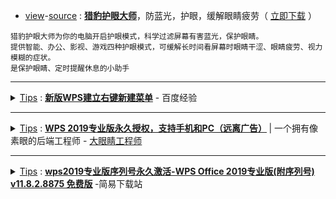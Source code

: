- [view](https://go.choong.net/DuBa/eyes/)-[source](https://github.com/taoste/Hello-World/tree/master/github/duba.net) : [**猎豹护眼大师**](http://www.duba.net/dbt/eyes.html)，防蓝光，护眼，缓解眼睛疲劳（ [立即](https://github.com/taoste/Hello-World/raw/master/Tools/%E9%87%91%E5%B1%B1%26%E7%8C%8E%E8%B1%B9/%E7%8C%8E%E8%B1%B9%E6%8A%A4%E7%9C%BC%E5%A4%A7%E5%B8%88keyeprotect_10_1.exe)[下载](http://cd002.www.duba.net/duba/install/2011/ever/keyeprotect_10_1.exe) ）
```
猎豹护眼大师为你的电脑开启护眼模式，科学过滤屏幕有害蓝光，保护眼睛。
提供智能、办公、影视、游戏四种护眼模式，可缓解长时间看屏幕时眼睛干涩、眼睛疲劳、视力模糊的症状。
是保护眼睛、定时提醒休息的小助手
```
-------------------------------------------------------

<details>
    <summary>
    <a href="https://github.com/taoste/Hello-World/blob/master/Tools/PPT%E6%8A%95%E5%BD%B1%E6%BC%94%E7%A4%BA%E8%BE%85%E5%8A%A9%E5%B7%A5%E5%85%B7/">Tips</a> : <b><a href="https://jingyan.baidu.com/article/3d69c5515d458cf0ce02d750.html">新版WPS建立右键新建菜单</a></b> - 百度经验
     </summary> <br/>  
☞ <b>解决方法（一）</b><br/><br/> 
>> 1.打开<b>开始</b>菜单-运行，输入: <b>regedit</b>，打开<b>注册表编辑器</b>。<br/> <br/> 
>> 2.【操作方法】WPS添加“建立右键新建菜单”：<br/> <br/> 
>>> 2.1 <b>WPS文字</b>的<b>默认文件类型</b>为*.wps<br/> <br/> 
>>>> <b>HKEY_CLASSES_ROOT</b>\ 下WPS文字的默认文件类型.wps点击刚才创建的“ShellNew”项，在右侧窗格，新建“字符串值”，请改名为“ </b>NullFile</b>”。<br>
>>>> 在<b>HKEY_CLASSES_ROOT\.wps</b>下的主键（也称为“项”）“<b>KWPS.Document.9</b>”下新建一个主键（项），并改名为“ </b>ShellNew</b> ”。<br>
>>>> (回到桌面，F5刷新桌面，打开一次鼠标右键新建菜单，然后取消，再次打开新建菜单时会发现已经出现一个“WPS文字 文档”项目。
>>>> 如果没有出现，可以尝试重启电脑。)<br/> <br/> 
>>> 2.2 <b>WPS表格</b>和<b>WPS演示</b>的<b>默认文件类型</b>分别<b>为*.et和*.dps</b><br/> 
>>>> <b>HKEY_CLASSES_ROOT\.et</b> ，在<b>KET.Workbook.9</b>下新建 <b>ShellNew</b>，并在右侧窗格新建<b>NullFile</b>;<br/> 
>>>> <b>HKEY_CLASSES_ROOT\.dps</b> ，在<b>KWPP.Presentation.9</b>下新建 <b>ShellNew</b> ，并在右侧窗格新建 <b>NullFile</b> 。<br/><br/>
☞ <b>解决方法（二）</b><br/> 
> <img src="https://github.com/taoste/Hello-World/blob/master/Tools/%E9%87%91%E5%B1%B1&%E7%8C%8E%E8%B1%B9/Win10-WPS-SoS.png?raw=true" title="新版WPS建立右键新建菜单的解决方案"  />
</details>

-------------------------------------------------------

<details>
    <summary>
    <a href="https://github.com/xiaoandx/blog/blob/master/article/wps-enterprise-edition.html">Tips</a> : <b>
<a href="https://xiaoandx.github.io/blog/article/wps-enterprise-edition.html">WPS 2019专业版永久授权，支持手机和PC（远离广告）</a>
</b>  |  一个拥有像素眼的后端工程师 - <a href="https://blog.xiaoandx.club/">大眼睛工程师</a>
     </summary> <br/>  
  <article class="post-content">
    <h1>WPS2019专业版永久授权，支持手机和PC（远离广告）</h1>
    <blockquote>
<p>wps作为一款免费软件已经满足普通日常使用，今天给大家推荐一款wps专业版的，功能更多，让你远离广告弹窗</p>
</blockquote>
<h2 id="1-PC版和安卓版下载">
<a href="#1-PC版和安卓版下载" class="headerlink" title="1. PC版和安卓版下载">
</a>1. PC版和安卓版下载</h2>
<p>打开WPS企业版官网 (<a href="https://ep.wps.cn/download" target="_blank" rel="noopener">https://ep.wps.cn/download</a>)，点击进去后先下载自己需要的版本
</p>
<p>
<img src="https://gitee.com//xiaoandx_my/images/raw/master/img/20200409094041.png" />
</p>
<h2 id="2-安装软件">
<a href="#2-安装软件" class="headerlink" title="2. 安装软件">
</a>2. 安装软件</h2>
<p>下载成功后提示安装软件需要激活码（免费提供永久激活码）</p>
<figure class="highlight plain">
<table>
<tr>
<td class="gutter">
<pre>
<span class="line">1</span>
<br>
<span class="line">2</span>
<br>
<span class="line">3</span>
<br>
<span class="line">4</span>
<br>
<span class="line">5</span>
<br>
<span class="line">6</span>
<br>
<span class="line">7</span>
<br>
<span class="line">8</span>
<br>
<span class="line">9</span>
<br>
<span class="line">10</span>
<br>
<span class="line">11</span>
<br>
<span class="line">12</span>
<br>
<span class="line">13</span>
<br>
<span class="line">14</span>
<br>
<span class="line">15</span>
<br>
<span class="line">16</span>
<br>
<span class="line">17</span>
<br>
<span class="line">18</span>
<br>
<span class="line">19</span>
<br>
</pre>
</td>
<td class="code">
<pre>
<span class="line">7L83X-REUF8-7BYWB-G28RV-UPAYK</span>
<br>
<span class="line">
</span>
<br>
<span class="line">694BF-YUDBG-EAR69-BPRGB-ATQXH（pc ---  我使用的）</span>
<br>
<span class="line">
</span>
<br>
<span class="line">9DP6T-9AGWG-KWV33-9MPC8-JDCVF</span>
<br>
<span class="line">
</span>
<br>
<span class="line">7G2HE-JR8KL-ABB9D-Y7789-GLNFL</span>
<br>
<span class="line">
</span>
<br>
<span class="line">U2PWU-H7D9H-69T3B-JEYC2-3R2NG</span>
<br>
<span class="line">
</span>
<br>
<span class="line">R8R8P-MTT6F-KLRPM-J7CAB-PJM8C（手机 --- 我使用的）</span>
<br>
<span class="line">
</span>
<br>
<span class="line">A4XV7-QP9JN-E7FCB-VQFRD-4NLKC</span>
<br>
<span class="line">
</span>
<br>
<span class="line">U272H-HH2F6-WDG36-ULUPX-PCHTJ</span>
<br>
<span class="line">
</span>
<br>
<span class="line">7LR67-WTXPA-KLUHV-GEK2E-QW4CK</span>
<br>
<span class="line">
</span>
<br>
<span class="line">EUYTH-3KWKL-PJMX7-XBCPW-9U2DD</span>
<br>
</pre>
</td>
</tr>
</table>
</figure>
<p>
<img src="https://gitee.com//xiaoandx_my/images/raw/master/img/20200409094154.png" />
</p>
<h2 id="3-使用软件">
<a href="#3-使用软件" class="headerlink" title="3. 使用软件">
</a>3. 使用软件</h2>
<p>激活成功后就可以使用软件，无广告，所有功能免费 哈哈喜欢就关注我的博客，将分享更多使用的工具</p>
<h2 id="4-如果激活码失效">
<a href="#4-如果激活码失效" class="headerlink" title="4. 如果激活码失效">
</a>4. 如果激活码失效</h2>
<blockquote>
<p>产品激活失效时会无法编辑（就是无法输入内容），需要重新激活</p>
</blockquote>
<h3 id="4-1-激活步骤">
<a href="#4-1-激活步骤" class="headerlink" title="4.1 激活步骤">
</a>4.1 激活步骤</h3>
<p>
<img src="https://gitee.com//xiaoandx_my/images/raw/master/img/20200409095123.png" />
</p>
  </article>
</details>

-------------------------------------------------------

<details>
    <summary>
    <a href="https://github.com/taoste/Hello-World/blob/master/Tools/PPT%E6%8A%95%E5%BD%B1%E6%BC%94%E7%A4%BA%E8%BE%85%E5%8A%A9%E5%B7%A5%E5%85%B7/">Tips</a> : <b>
<a href="https://www.jyrd.com/d/h90032.html">wps2019专业版序列号永久激活-WPS Office 2019专业版(附序列号) v11.8.2.8875 免费版</a>
</b>-简易下载站
     </summary>   
<div>
<div class="soft-box" style="margin: 0px; padding: 0px; border-top: 1px solid rgb(236, 236, 236); border-bottom: 1px solid rgb(236, 236, 236); overflow: hidden; color: rgb(51, 51, 51); font-family: &quot;Microsoft YaHei&quot;;">
<div class="soft-title" style="margin: 0px; padding: 6px 0px; float: left; width: 702.891px;">
<h1 style="margin: 0px; padding: 0px 15px; font-size: 22px; height: 44px; line-height: 44px; vertical-align: middle; text-overflow: ellipsis; overflow: hidden; white-space: nowrap;">WPS Office 2019专业版(附序列号) v11.8.2.8875 免费版</h1>
<div class="soft-infos" style="margin: 0px; padding: 4px 0px 0px 15px; overflow: hidden;">
<span style="margin: 0px 22px 6px 0px; padding: 0px; color: rgb(153, 153, 153); float: left;">更新：2020-07-17 14:47:06</span>
<span style="margin: 0px 22px 6px 0px; padding: 0px; color: rgb(153, 153, 153); float: left;">大小：145MB</span>
<span style="margin: 0px 22px 6px 0px; padding: 0px; color: rgb(153, 153, 153); float: left;">方式：免费版</span>
</div>
</div>
<div class="bendi-down" style="margin: 25px 20px 0px 0px; padding: 0px; float: right;">
<a href="https://www.jyrd.com/d/h90032.html#xzdz" class="bendi orientation nodownloadurl" rel="nofollow" style="margin: 0px 20px 0px 0px; padding: 0px; text-decoration-line: none; cursor: pointer; color: rgb(255, 255, 255); display: inline-block; width: 105px; height: 36px; background: rgb(30, 197, 86); font-size: 16px; text-align: center; line-height: 36px; border-radius: 6px;">本地下载</a>&nbsp;<a href="http://43190.xc.05cg.com/xiaz/wps2019%E4%B8%93%E4%B8%9A%E7%89%88%E5%BA%8F%E5%88%97%E5%8F%B7%E6%B0%B8%E4%B9%85%E6%BF%80%E6%B4%BB@1725_h90032.exe" class="gaosuxz" rel="nofollow" style="margin: 0px 20px 0px 0px; padding: 0px; cursor: pointer; color: rgb(255, 255, 255); display: inline-block; width: 105px; height: 36px; background: rgb(245, 153, 18); font-size: 16px; text-align: center; line-height: 36px; border-radius: 6px;">高速下载</a>
</div>
</div>
<div class="content" style="margin: 0px; padding: 0px; color: rgb(51, 51, 51); font-family: &quot;Microsoft YaHei&quot;;">
<div class="c-left" style="margin: 0px; padding: 0px;">
<div class="w880-min-sd mt20" style="margin: 20px 0px 0px; padding: 0px;">
</div>
<div class="soft-content" style="margin: 0px; padding: 0px 20px;">
<div class="intro-box" id="ctext" style="margin: 0px; padding: 0px; height: auto; overflow: visible;">
<p style="margin: 0px; padding: 5px 0px 14px; text-indent: 2em;">
<strong style="margin: 0px; padding: 0px;">WPS Office 2019专业版</strong>(内附终身授权序列号)是一款电脑办公应用软件，wps2019专业版功能非常强大，支持最常用的文字、表格、演示功能，还有流程图、思维导图、便签、PDF功能可以使用，免费体验体验一站式办公。</p>
<div style="margin: 0px; padding: 0px; text-align: center;">
<img alt="wps2019专业版序列号*激活" src="https://img.jyrd.com:50010/uploadfile/2020/0717/20200717024417556.jpg" />
</div>
<p style="margin: 0px; padding: 5px 0px 14px; text-indent: 2em;">
<span style="margin: 0px; padding: 0px; color: rgb(0, 0, 255);">
<strong style="margin: 0px; padding: 0px;">专业版终身授权序列号：</strong>
</span>
</p>
<p style="margin: 0px; padding: 5px 0px 14px; text-indent: 2em;">694BF-YUDBG-EAR69-BPRGB-ATQXH</p>
<p style="margin: 0px; padding: 5px 0px 14px; text-indent: 2em;">YA63N-2KPNK-FETLY-MKR89-TPJRE</p>
<p style="margin: 0px; padding: 5px 0px 14px; text-indent: 2em;">
<span style="margin: 0px; padding: 0px; color: rgb(0, 0, 255);">
<strong style="margin: 0px; padding: 0px;">WPS2019专业版最新激活密匙：</strong>
</span>
</p>
<p style="margin: 0px; padding: 5px 0px 14px; text-indent: 2em;">694BF-YUDBG-EAR69-BPRGB-ATQXH</p>
<p style="margin: 0px; padding: 5px 0px 14px; text-indent: 2em;">FLHAP-TEUGA-9MA3A-3TY3Q-V9EPD</p>
<p style="margin: 0px; padding: 5px 0px 14px; text-indent: 2em;">
<span style="margin: 0px; padding: 0px; color: rgb(0, 0, 255);">
<strong style="margin: 0px; padding: 0px;">其他激活码：</strong>
</span>
</p>
<p style="margin: 0px; padding: 5px 0px 14px; text-indent: 2em;">694BF-YUDBG-EAR69-BPRGB-ATQXH( 版本8593提示过期，版本8721可用)</p>
<p style="margin: 0px; padding: 5px 0px 14px; text-indent: 2em;">FLHAP-TEUGA-9MA3A-3TY3Q-V9EPD(可用到2021年10月1日)版本8593可用/8721可用</p>
<p style="margin: 0px; padding: 5px 0px 14px; text-indent: 2em;">7L83X-REUF8-7BYWB-G28RV-UPAYK(可用到2022年3月25日)版本8593不可用/8721可用</p>
<h2 style="margin: 0px; padding: 0px; font-size: 14px; font-weight: normal;">
<span style="margin: 0px; padding: 0px; color: rgb(0, 0, 255);">
<strong style="margin: 0px; padding: 0px;">WPS Office 2019专业版软件特色</strong>
</span>
</h2>
<p style="margin: 0px; padding: 5px 0px 14px; text-indent: 2em;">WPS文字表格玩自动填充</p>
<p style="margin: 0px; padding: 5px 0px 14px; text-indent: 2em;">在WPS文字表格里选中要填入相同内容的单元格，单击格式项目符号和编号，进入编号选项卡，选择任意一种样式，单击自定义按钮，在自定义编号列表窗口中编号格式栏内输入要填充的内容，在编号样式栏内选择无，依次单击确定退出后即可。</p>
<p style="margin: 0px; padding: 5px 0px 14px; text-indent: 2em;">在WPS文字中输入12345，然后点击插入数字命令，在弹出的数字对话框数字类型栏里选择中文数字版式壹、贰、叁单击确定，则12345就变成中文数字壹万贰仟叁佰肆拾伍。</p>
<p style="margin: 0px; padding: 5px 0px 14px; text-indent: 2em;">画出不打折的直线</p>
<p style="margin: 0px; padding: 5px 0px 14px; text-indent: 2em;">在WPS文字中如果想画水平、垂直或15、30、45、75角的直线，只须在固定一个端点后，按住Shift键，上下拖动鼠标，将会出现上述几种直线选择，位置调整合适后松开Shift键即可。</p>
<p style="margin: 0px; padding: 5px 0px 14px; text-indent: 2em;">部分加粗表格线</p>
<p style="margin: 0px; padding: 5px 0px 14px; text-indent: 2em;">在WPS文字中需要加粗某一条或几条表格线时，可以先在表格样式选项卡中选定线型与线宽，再点击绘制表格按钮，最后在欲加粗的表格线上从头到尾画上一笔即可。</p>
<p style="margin: 0px; padding: 5px 0px 14px; text-indent: 2em;">文字旋转轻松做</p>
<p style="margin: 0px; padding: 5px 0px 14px; text-indent: 2em;">在WPS文字中可以通过文字方向命令来改变文字的方向。但也可以用以下简捷的方法来做。选中要设置的文字内容，只要把字体设置成@字体就行，比如@宋体或@黑体，就可使这些文字逆时针旋转90度了</p>
<p style="margin: 0px; padding: 5px 0px 14px; text-indent: 2em;">一键输出长微博</p>
<p style="margin: 0px; padding: 5px 0px 14px; text-indent: 2em;">发微博要带大量文字和图片怎么办，现在只要在WPS中排好版后，在办公空间选项卡下，点击长微博 - 分享到微博。</p>
</div>
</div>
</div>
</div>
</div>
</details>
